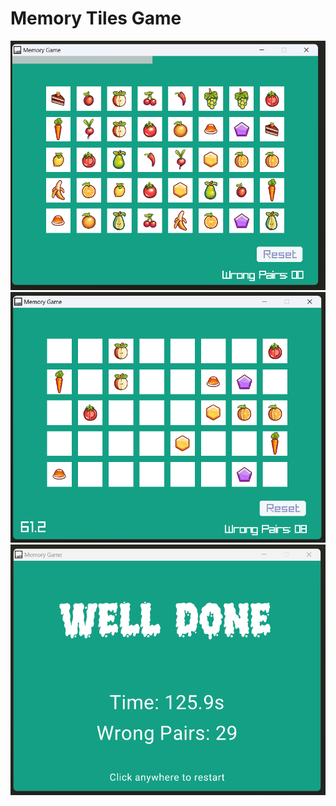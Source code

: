 # Memory Tiles Game

![image-1](sample-images/image-1.png)
![image-2](sample-images/image-2.png)
![image-3](sample-images/image-3.png)
